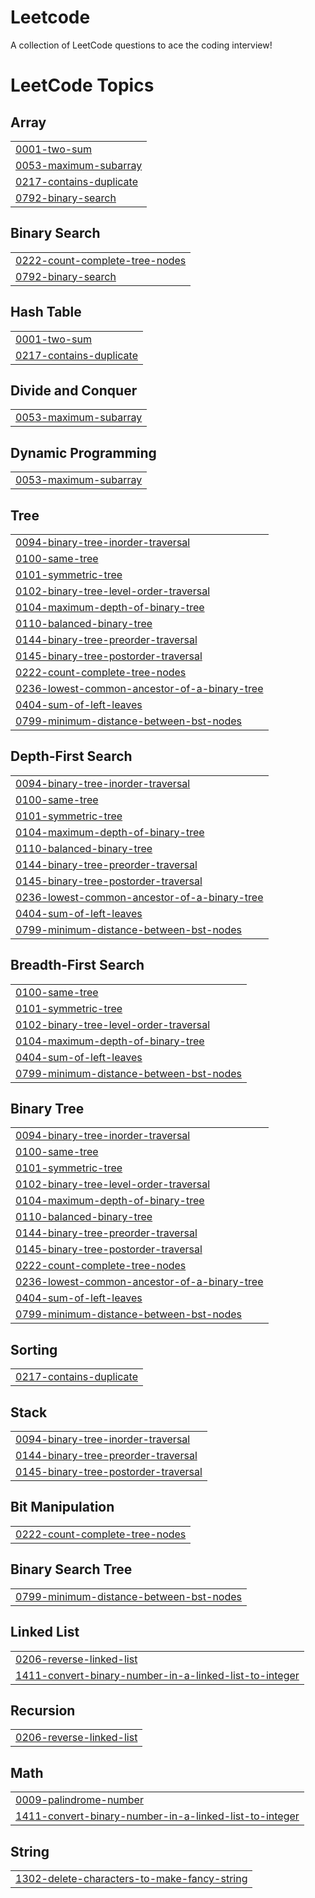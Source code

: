 # Leetcode
A collection of LeetCode questions to ace the coding interview! 

<!---LeetCode Topics Start-->
# LeetCode Topics
## Array
|  |
| ------- |
| [0001-two-sum](https://github.com/VairagPatel/Leetcode/tree/master/0001-two-sum) |
| [0053-maximum-subarray](https://github.com/VairagPatel/Leetcode/tree/master/0053-maximum-subarray) |
| [0217-contains-duplicate](https://github.com/VairagPatel/Leetcode/tree/master/0217-contains-duplicate) |
| [0792-binary-search](https://github.com/VairagPatel/Leetcode/tree/master/0792-binary-search) |
## Binary Search
|  |
| ------- |
| [0222-count-complete-tree-nodes](https://github.com/VairagPatel/Leetcode/tree/master/0222-count-complete-tree-nodes) |
| [0792-binary-search](https://github.com/VairagPatel/Leetcode/tree/master/0792-binary-search) |
## Hash Table
|  |
| ------- |
| [0001-two-sum](https://github.com/VairagPatel/Leetcode/tree/master/0001-two-sum) |
| [0217-contains-duplicate](https://github.com/VairagPatel/Leetcode/tree/master/0217-contains-duplicate) |
## Divide and Conquer
|  |
| ------- |
| [0053-maximum-subarray](https://github.com/VairagPatel/Leetcode/tree/master/0053-maximum-subarray) |
## Dynamic Programming
|  |
| ------- |
| [0053-maximum-subarray](https://github.com/VairagPatel/Leetcode/tree/master/0053-maximum-subarray) |
## Tree
|  |
| ------- |
| [0094-binary-tree-inorder-traversal](https://github.com/VairagPatel/Leetcode/tree/master/0094-binary-tree-inorder-traversal) |
| [0100-same-tree](https://github.com/VairagPatel/Leetcode/tree/master/0100-same-tree) |
| [0101-symmetric-tree](https://github.com/VairagPatel/Leetcode/tree/master/0101-symmetric-tree) |
| [0102-binary-tree-level-order-traversal](https://github.com/VairagPatel/Leetcode/tree/master/0102-binary-tree-level-order-traversal) |
| [0104-maximum-depth-of-binary-tree](https://github.com/VairagPatel/Leetcode/tree/master/0104-maximum-depth-of-binary-tree) |
| [0110-balanced-binary-tree](https://github.com/VairagPatel/Leetcode/tree/master/0110-balanced-binary-tree) |
| [0144-binary-tree-preorder-traversal](https://github.com/VairagPatel/Leetcode/tree/master/0144-binary-tree-preorder-traversal) |
| [0145-binary-tree-postorder-traversal](https://github.com/VairagPatel/Leetcode/tree/master/0145-binary-tree-postorder-traversal) |
| [0222-count-complete-tree-nodes](https://github.com/VairagPatel/Leetcode/tree/master/0222-count-complete-tree-nodes) |
| [0236-lowest-common-ancestor-of-a-binary-tree](https://github.com/VairagPatel/Leetcode/tree/master/0236-lowest-common-ancestor-of-a-binary-tree) |
| [0404-sum-of-left-leaves](https://github.com/VairagPatel/Leetcode/tree/master/0404-sum-of-left-leaves) |
| [0799-minimum-distance-between-bst-nodes](https://github.com/VairagPatel/Leetcode/tree/master/0799-minimum-distance-between-bst-nodes) |
## Depth-First Search
|  |
| ------- |
| [0094-binary-tree-inorder-traversal](https://github.com/VairagPatel/Leetcode/tree/master/0094-binary-tree-inorder-traversal) |
| [0100-same-tree](https://github.com/VairagPatel/Leetcode/tree/master/0100-same-tree) |
| [0101-symmetric-tree](https://github.com/VairagPatel/Leetcode/tree/master/0101-symmetric-tree) |
| [0104-maximum-depth-of-binary-tree](https://github.com/VairagPatel/Leetcode/tree/master/0104-maximum-depth-of-binary-tree) |
| [0110-balanced-binary-tree](https://github.com/VairagPatel/Leetcode/tree/master/0110-balanced-binary-tree) |
| [0144-binary-tree-preorder-traversal](https://github.com/VairagPatel/Leetcode/tree/master/0144-binary-tree-preorder-traversal) |
| [0145-binary-tree-postorder-traversal](https://github.com/VairagPatel/Leetcode/tree/master/0145-binary-tree-postorder-traversal) |
| [0236-lowest-common-ancestor-of-a-binary-tree](https://github.com/VairagPatel/Leetcode/tree/master/0236-lowest-common-ancestor-of-a-binary-tree) |
| [0404-sum-of-left-leaves](https://github.com/VairagPatel/Leetcode/tree/master/0404-sum-of-left-leaves) |
| [0799-minimum-distance-between-bst-nodes](https://github.com/VairagPatel/Leetcode/tree/master/0799-minimum-distance-between-bst-nodes) |
## Breadth-First Search
|  |
| ------- |
| [0100-same-tree](https://github.com/VairagPatel/Leetcode/tree/master/0100-same-tree) |
| [0101-symmetric-tree](https://github.com/VairagPatel/Leetcode/tree/master/0101-symmetric-tree) |
| [0102-binary-tree-level-order-traversal](https://github.com/VairagPatel/Leetcode/tree/master/0102-binary-tree-level-order-traversal) |
| [0104-maximum-depth-of-binary-tree](https://github.com/VairagPatel/Leetcode/tree/master/0104-maximum-depth-of-binary-tree) |
| [0404-sum-of-left-leaves](https://github.com/VairagPatel/Leetcode/tree/master/0404-sum-of-left-leaves) |
| [0799-minimum-distance-between-bst-nodes](https://github.com/VairagPatel/Leetcode/tree/master/0799-minimum-distance-between-bst-nodes) |
## Binary Tree
|  |
| ------- |
| [0094-binary-tree-inorder-traversal](https://github.com/VairagPatel/Leetcode/tree/master/0094-binary-tree-inorder-traversal) |
| [0100-same-tree](https://github.com/VairagPatel/Leetcode/tree/master/0100-same-tree) |
| [0101-symmetric-tree](https://github.com/VairagPatel/Leetcode/tree/master/0101-symmetric-tree) |
| [0102-binary-tree-level-order-traversal](https://github.com/VairagPatel/Leetcode/tree/master/0102-binary-tree-level-order-traversal) |
| [0104-maximum-depth-of-binary-tree](https://github.com/VairagPatel/Leetcode/tree/master/0104-maximum-depth-of-binary-tree) |
| [0110-balanced-binary-tree](https://github.com/VairagPatel/Leetcode/tree/master/0110-balanced-binary-tree) |
| [0144-binary-tree-preorder-traversal](https://github.com/VairagPatel/Leetcode/tree/master/0144-binary-tree-preorder-traversal) |
| [0145-binary-tree-postorder-traversal](https://github.com/VairagPatel/Leetcode/tree/master/0145-binary-tree-postorder-traversal) |
| [0222-count-complete-tree-nodes](https://github.com/VairagPatel/Leetcode/tree/master/0222-count-complete-tree-nodes) |
| [0236-lowest-common-ancestor-of-a-binary-tree](https://github.com/VairagPatel/Leetcode/tree/master/0236-lowest-common-ancestor-of-a-binary-tree) |
| [0404-sum-of-left-leaves](https://github.com/VairagPatel/Leetcode/tree/master/0404-sum-of-left-leaves) |
| [0799-minimum-distance-between-bst-nodes](https://github.com/VairagPatel/Leetcode/tree/master/0799-minimum-distance-between-bst-nodes) |
## Sorting
|  |
| ------- |
| [0217-contains-duplicate](https://github.com/VairagPatel/Leetcode/tree/master/0217-contains-duplicate) |
## Stack
|  |
| ------- |
| [0094-binary-tree-inorder-traversal](https://github.com/VairagPatel/Leetcode/tree/master/0094-binary-tree-inorder-traversal) |
| [0144-binary-tree-preorder-traversal](https://github.com/VairagPatel/Leetcode/tree/master/0144-binary-tree-preorder-traversal) |
| [0145-binary-tree-postorder-traversal](https://github.com/VairagPatel/Leetcode/tree/master/0145-binary-tree-postorder-traversal) |
## Bit Manipulation
|  |
| ------- |
| [0222-count-complete-tree-nodes](https://github.com/VairagPatel/Leetcode/tree/master/0222-count-complete-tree-nodes) |
## Binary Search Tree
|  |
| ------- |
| [0799-minimum-distance-between-bst-nodes](https://github.com/VairagPatel/Leetcode/tree/master/0799-minimum-distance-between-bst-nodes) |
## Linked List
|  |
| ------- |
| [0206-reverse-linked-list](https://github.com/VairagPatel/Leetcode/tree/master/0206-reverse-linked-list) |
| [1411-convert-binary-number-in-a-linked-list-to-integer](https://github.com/VairagPatel/Leetcode/tree/master/1411-convert-binary-number-in-a-linked-list-to-integer) |
## Recursion
|  |
| ------- |
| [0206-reverse-linked-list](https://github.com/VairagPatel/Leetcode/tree/master/0206-reverse-linked-list) |
## Math
|  |
| ------- |
| [0009-palindrome-number](https://github.com/VairagPatel/Leetcode/tree/master/0009-palindrome-number) |
| [1411-convert-binary-number-in-a-linked-list-to-integer](https://github.com/VairagPatel/Leetcode/tree/master/1411-convert-binary-number-in-a-linked-list-to-integer) |
## String
|  |
| ------- |
| [1302-delete-characters-to-make-fancy-string](https://github.com/VairagPatel/Leetcode/tree/master/1302-delete-characters-to-make-fancy-string) |
<!---LeetCode Topics End-->
